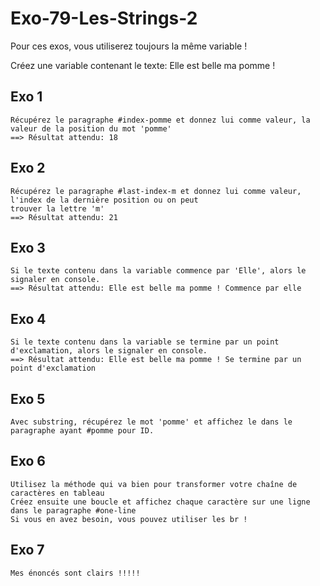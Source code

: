 # Exo-79-Les-Strings-2
Pour ces exos, vous utiliserez toujours la même variable !

Créez une variable contenant le texte: Elle est belle ma pomme !

## Exo 1
    Récupérez le paragraphe #index-pomme et donnez lui comme valeur, la valeur de la position du mot 'pomme'
    ==> Résultat attendu: 18
     
## Exo 2
    Récupérez le paragraphe #last-index-m et donnez lui comme valeur, l'index de la dernière position ou on peut 
    trouver la lettre 'm'
    ==> Résultat attendu: 21
    
## Exo 3
    Si le texte contenu dans la variable commence par 'Elle', alors le signaler en console.
    ==> Résultat attendu: Elle est belle ma pomme ! Commence par elle
    
## Exo 4
    Si le texte contenu dans la variable se termine par un point d'exclamation, alors le signaler en console.
    ==> Résultat attendu: Elle est belle ma pomme ! Se termine par un point d'exclamation
    
## Exo 5
    Avec substring, récupérez le mot 'pomme' et affichez le dans le paragraphe ayant #pomme pour ID.
    
## Exo 6
    Utilisez la méthode qui va bien pour transformer votre chaîne de caractères en tableau
    Créez ensuite une boucle et affichez chaque caractère sur une ligne dans le paragraphe #one-line
    Si vous en avez besoin, vous pouvez utiliser les br !
    
    
## Exo 7
    Mes énoncés sont clairs !!!!!                
    